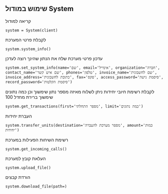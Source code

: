## שימוש במודול System
קריאה למודול
```
system = System(client)
```
לקבלת פרטי המערכת
```
system.system_info()
```
עדכון פרטי מערכת
שלח את הנתון שהינך רוצה לעדכן
```
system.set_system_info(name='שם', email='אימייל', organization='חברה', contact_name='שם איש קשר', phones='טלפון', invoice_name='שם לחשבונית', invoice_address='כתובת לחשבונית', fax='פקס', access_password='סיסמת גישה', record_password='סיסמת הקלטות')
```
לקבלת רשימת חיובי יחידות
ניתן לשלוח מאיזה מספר נתון שימשוך
וכן כמה נתונים שימשוך ברירת מחדל 100
```
system.get_transactions(first='מספר התחלתי', limit='כמה נתונים')
```
העברת יחידות
```
system.transfer_units(destination='מספר מערכת להעברה', amount='כמות יחידות')
```
רשימת השיחות הפעילות במערכת
```
system.get_incoming_calls()
```
העלאת קובץ למערכת
```
system.upload_file()
```
הורדת קבצים
```
system.download_file(path=)
```